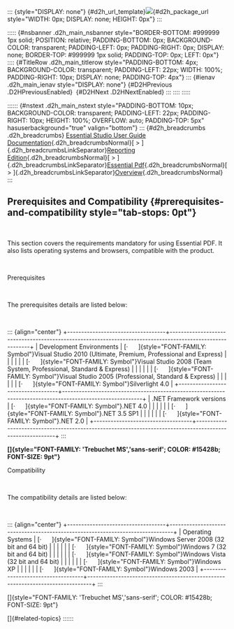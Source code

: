 ::: {style="DISPLAY: none"}
[](ms-xhelp:///?Id=d2h_url_template){#d2h_url_template}![](!package_url!){#d2h_package_url style="WIDTH: 0px; DISPLAY: none; HEIGHT: 0px"}
:::

::::: {#nsbanner .d2h_main_nsbanner style="BORDER-BOTTOM: #999999 1px solid; POSITION: relative; PADDING-BOTTOM: 0px; BACKGROUND-COLOR: transparent; PADDING-LEFT: 0px; PADDING-RIGHT: 0px; DISPLAY: none; BORDER-TOP: #999999 1px solid; PADDING-TOP: 0px; LEFT: 0px"}
:::: {#TitleRow .d2h_main_titlerow style="PADDING-BOTTOM: 4px; BACKGROUND-COLOR: transparent; PADDING-LEFT: 22px; WIDTH: 100%; PADDING-RIGHT: 10px; DISPLAY: none; PADDING-TOP: 4px"}
::: {#ienav .d2h_main_ienav style="DISPLAY: none"}
[](ms-xhelp:///?Id=92408ceb-6842-4fed-9d28-2163d1554203){#D2HPrevious .D2HPreviousEnabled}  [](ms-xhelp:///?Id=4657ba60-a4cf-4864-b371-d91858359088){#D2HNext .D2HNextEnabled}
:::
::::
:::::

:::::: {#nstext .d2h_main_nstext style="PADDING-BOTTOM: 10px; BACKGROUND-COLOR: transparent; PADDING-LEFT: 22px; PADDING-RIGHT: 10px; HEIGHT: 100%; OVERFLOW: auto; PADDING-TOP: 5px" hasuserbackground="true" valign="bottom"}
::: {#d2h_breadcrumbs .d2h_breadcrumbs}
[Essential Studio User Guide Documentation](ms-xhelp:///?Id=12457748-09e3-4d74-a240-8e049cedf030){.d2h_breadcrumbsNormal}[ \> ]{.d2h_breadcrumbsLinkSeparator}[Reporting Edition](ms-xhelp:///?Id=027aa5b6-6676-4f93-ad23-c20e8c45792e){.d2h_breadcrumbsNormal}[ \> ]{.d2h_breadcrumbsLinkSeparator}[Essential Pdf](ms-xhelp:///?Id=22756092-3da5-4797-9514-dab0617c6902){.d2h_breadcrumbsNormal}[ \> ]{.d2h_breadcrumbsLinkSeparator}[Overview](ms-xhelp:///?Id=c037171e-af2f-433c-860d-2bd09b70af82){.d2h_breadcrumbsNormal}
:::

## Prerequisites and Compatibility {#prerequisites-and-compatibility style="tab-stops: 0pt"}

 

This section covers the requirements mandatory for using Essential PDF. It also lists operating systems and browsers, compatible with the product.

 

Prerequisites

 

The prerequisites details are listed below:

 

::: {align="center"}
+-----------------------------------+----------------------------------------------------------------------------------------------------------+
| Development Environments          | [·      ]{style="FONT-FAMILY: Symbol"}Visual Studio 2010 (Ultimate, Premium, Professional and Express)   |
|                                   |                                                                                                          |
|                                   | [·      ]{style="FONT-FAMILY: Symbol"}Visual Studio 2008 (Team System, Professional, Standard & Express) |
|                                   |                                                                                                          |
|                                   | [·      ]{style="FONT-FAMILY: Symbol"}Visual Studio 2005 (Professional, Standard & Express)              |
|                                   |                                                                                                          |
|                                   | [·      ]{style="FONT-FAMILY: Symbol"}Silverlight 4.0                                                    |
+-----------------------------------+----------------------------------------------------------------------------------------------------------+
| .NET Framework versions           | [·      ]{style="FONT-FAMILY: Symbol"}.NET 4.0                                                           |
|                                   |                                                                                                          |
|                                   | [·      ]{style="FONT-FAMILY: Symbol"}.NET 3.5 SP1                                                       |
|                                   |                                                                                                          |
|                                   | [·      ]{style="FONT-FAMILY: Symbol"}.NET 2.0                                                           |
+-----------------------------------+----------------------------------------------------------------------------------------------------------+
:::

**[]{style="FONT-FAMILY: 'Trebuchet MS','sans-serif'; COLOR: #15428b; FONT-SIZE: 9pt"}** 

Compatibility

 

The compatibility details are listed below:

 

::: {align="center"}
+-----------------------------------+-------------------------------------------------------------------------------+
| Operating Systems                 | [·      ]{style="FONT-FAMILY: Symbol"}Windows Server 2008 (32 bit and 64 bit) |
|                                   |                                                                               |
|                                   | [·      ]{style="FONT-FAMILY: Symbol"}Windows 7 (32 bit and 64 bit)           |
|                                   |                                                                               |
|                                   | [·      ]{style="FONT-FAMILY: Symbol"}Windows Vista (32 bit and 64 bit)       |
|                                   |                                                                               |
|                                   | [·      ]{style="FONT-FAMILY: Symbol"}Windows XP                              |
|                                   |                                                                               |
|                                   | [·      ]{style="FONT-FAMILY: Symbol"}Windows 2003                            |
+-----------------------------------+-------------------------------------------------------------------------------+
:::

[]{style="FONT-FAMILY: 'Trebuchet MS','sans-serif'; COLOR: #15428b; FONT-SIZE: 9pt"} 

[]{#related-topics}
::::::
